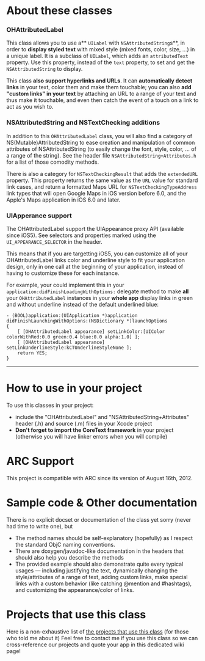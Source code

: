 # About these classes

### OHAttributedLabel

This class allows you to use a** `UILabel` with `NSAttributedString`s**, in order to **display styled text** with mixed style (mixed fonts, color, size, ...) in a unique label. It is a subclass of `UILabel`, which adds an `attributedText` property. Use this property, instead of the `text` property, to set and get the `NSAttributedString` to display.

This class **also support hyperlinks and URLs**. It can **automatically detect links** in your text, color them and make them touchable; you can also **add "custom links" in your text** by attaching an URL to a range of your text and thus make it touchable, and even then catch the event of a touch on a link to act as you wish to.

### NSAttributedString and NSTextChecking additions

In addition to this `OHAttributedLabel` class, you will also find a category of NS(Mutable)AttributedString to ease creation and manipulation of common attributes of NSAttributedString (to easily change the font, style, color, ... of a range of the string). See the header file `NSAttributedString+Attributes.h` for a list of those comodity methods.

There is also a category for `NSTextCheckingResult` that adds the `extendedURL` property. This property returns the same value as the `URL` value for standard link cases, and return a formatted Maps URL for `NSTextCheckingTypeAddress` link types that will open Google Maps in iOS version before 6.0, and the Apple's Maps application in iOS 6.0 and later.

### UIApperance support ###

The OHAttributedLabel support the UIAppearance proxy API (available since iOS5). See selectors and properties marked using the `UI_APPEARANCE_SELECTOR` in the header.

This means that if you are targetting iOS5, you can customize all of your OHAttributedLabel links color and underline style to fit your application design, only in one call at the beginning of your application, instead of having to customize these for each instance.

For example, your could implement this in your `application:didFinishLoadingWithOptions:` delegate method to make **all** your `OHAttributedLabel` instances in your **whole app** display links in green and without underline instead of the default underlined blue:

    - (BOOL)application:(UIApplication *)application didFinishLaunchingWithOptions:(NSDictionary *)launchOptions
    {
        [ [OHAttributedLabel appearance] setLinkColor:[UIColor colorWithRed:0.0 green:0.4 blue:0.0 alpha:1.0] ];
        [ [OHAttributedLabel appearance] setLinkUnderlineStyle:kCTUnderlineStyleNone ];
        return YES;
    }

----


# How to use in your project

To use this classes in your project:

* include the "OHAttributedLabel" and "NSAttributedString+Attributes" header (.h) and source (.m) files in your Xcode project
* **Don't forget to import the CoreText framework** in your project (otherwise you will have linker errors when you will compile)

# ARC Support

This project is compatible with ARC since its version of August 16th, 2012.

# Sample code & Other documentation

There is no explicit docset or documentation of the class yet sorry (never had time to write one), but

* The method names should be self-explanatory (hopefully) as I respect the standard ObjC naming conventions.
* There are doxygen/javadoc-like documentation in the headers that should also help you describe the methods
* The provided example should also demonstrate quite every typical usages — including justifying the text,
dynamically changing the style/attributes of a range of text, adding custom links, make special links with a custom behavior (like catching @mention and #hashtags), and customizing the appearance/color of links.

# Projects that use this class

Here is a non-exhaustive list of [the projects that use this class](https://github.com/AliSoftware/OHAttributedLabel/wiki/They-use-this-class) (for those who told me about it)
Feel free to contact me if you use this class so we can cross-reference our projects and quote your app in this dedicated wiki page!
